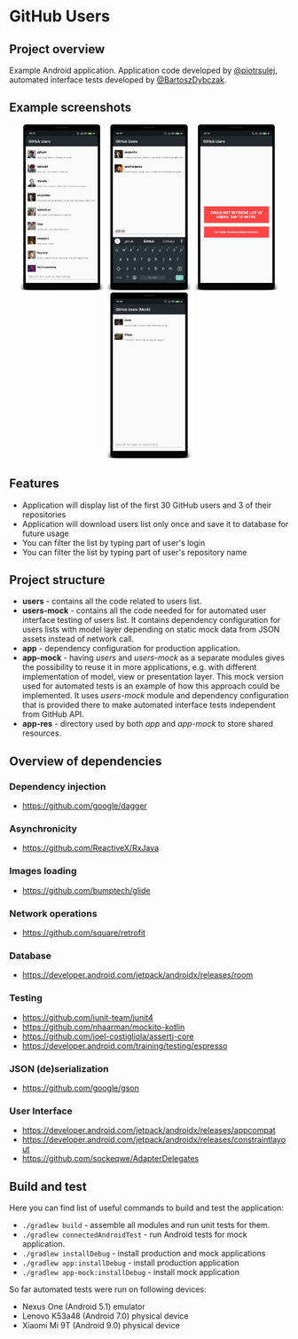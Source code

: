# GitHub Users

## Project overview
Example Android application. Application code developed by [@piotrsulej](https://github.com/piotrsulej), automated interface tests developed by [@BartoszDybczak](https://github.com/BartoszDybczak).

## Example screenshots
<p align=center>
<img src="users.png" height="300" /><img src="search.png" height="300" /><img src="error.png" height="300" /><img src="mock.png" height="300" />
</p>

## Features
* Application will display list of the first 30 GitHub users and 3 of their repositories
* Application will download users list only once and save it to database for future usage
* You can filter the list by typing part of user's login
* You can filter the list by typing part of user's repository name

## Project structure
* **users** - contains all the code related to users list.
* **users-mock** - contains all the code needed for for automated user interface testing of users list. It contains dependency configuration for users lists with model layer depending on static mock data from JSON assets instead of network call.
* **app** - dependency configuration for production application.
* **app-mock** - having *users* and *users-mock* as a separate modules gives the possibility to reuse it in more applications, e.g. with different implementation of model, view or presentation layer. This mock version used for automated tests is an example of how this approach could be implemented. It uses *users-mock* module and dependency configuration that is provided there to make automated interface tests independent from GitHub API.
* **app-res** - directory used by both *app* and *app-mock* to store shared resources.

## Overview of dependencies
### Dependency injection
* https://github.com/google/dagger
### Asynchronicity
* https://github.com/ReactiveX/RxJava
### Images loading
* https://github.com/bumptech/glide
### Network operations
* https://github.com/square/retrofit
### Database
* https://developer.android.com/jetpack/androidx/releases/room
### Testing
* https://github.com/junit-team/junit4
* https://github.com/nhaarman/mockito-kotlin
* https://github.com/joel-costigliola/assertj-core
* https://developer.android.com/training/testing/espresso
### JSON (de)serialization
* https://github.com/google/gson
### User Interface
* https://developer.android.com/jetpack/androidx/releases/appcompat
* https://developer.android.com/jetpack/androidx/releases/constraintlayout
* https://github.com/sockeqwe/AdapterDelegates

## Build and test

Here you can find list of useful commands to build and test the application:
* `./gradlew build` - assemble all modules and run unit tests for them.
* `./gradlew connectedAndroidTest` - run Android tests for mock application.
* `./gradlew installDebug` - install production and mock applications
* `./gradlew app:installDebug` - install production application
* `./gradlew app-mock:installDebug` - install mock application

So far automated tests were run on following devices:
- Nexus One (Android 5.1) emulator
- Lenovo K53a48 (Android 7.0) physical device
- Xiaomi Mi 9T (Android 9.0) physical device

